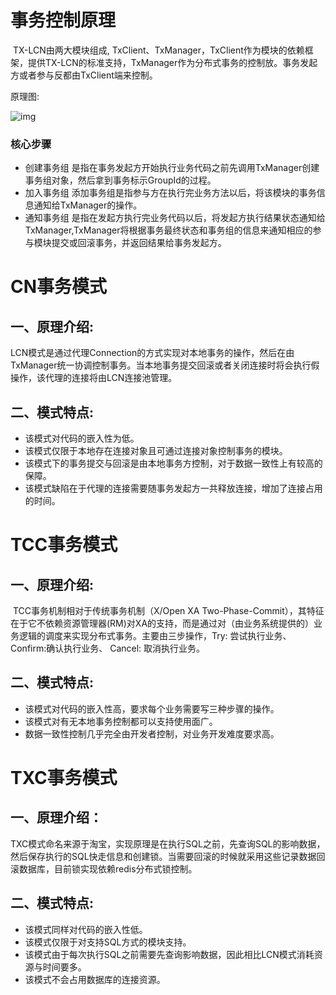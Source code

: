 # 事务控制原理

​    TX-LCN由两大模块组成, TxClient、TxManager，TxClient作为模块的依赖框架，提供TX-LCN的标准支持，TxManager作为分布式事务的控制放。事务发起方或者参与反都由TxClient端来控制。

原理图:

![img](D:\tecBLOG\微服务\LNC分布式事务\assets\yuanli.png)

### 核心步骤

- 创建事务组
   是指在事务发起方开始执行业务代码之前先调用TxManager创建事务组对象，然后拿到事务标示GroupId的过程。
- 加入事务组
   添加事务组是指参与方在执行完业务方法以后，将该模块的事务信息通知给TxManager的操作。
- 通知事务组
   是指在发起方执行完业务代码以后，将发起方执行结果状态通知给TxManager,TxManager将根据事务最终状态和事务组的信息来通知相应的参与模块提交或回滚事务，并返回结果给事务发起方。

# CN事务模式

## 一、原理介绍:

​    LCN模式是通过代理Connection的方式实现对本地事务的操作，然后在由TxManager统一协调控制事务。当本地事务提交回滚或者关闭连接时将会执行假操作，该代理的连接将由LCN连接池管理。

## 二、模式特点:

- 该模式对代码的嵌入性为低。
- 该模式仅限于本地存在连接对象且可通过连接对象控制事务的模块。
- 该模式下的事务提交与回滚是由本地事务方控制，对于数据一致性上有较高的保障。
- 该模式缺陷在于代理的连接需要随事务发起方一共释放连接，增加了连接占用的时间。



# TCC事务模式

## 一、原理介绍:

​    TCC事务机制相对于传统事务机制（X/Open XA  Two-Phase-Commit），其特征在于它不依赖资源管理器(RM)对XA的支持，而是通过对（由业务系统提供的）业务逻辑的调度来实现分布式事务。主要由三步操作，Try:  尝试执行业务、  Confirm:确认执行业务、  Cancel: 取消执行业务。

## 二、模式特点:

- 该模式对代码的嵌入性高，要求每个业务需要写三种步骤的操作。
- 该模式对有无本地事务控制都可以支持使用面广。
- 数据一致性控制几乎完全由开发者控制，对业务开发难度要求高。

# TXC事务模式

## 一、原理介绍：

​    TXC模式命名来源于淘宝，实现原理是在执行SQL之前，先查询SQL的影响数据，然后保存执行的SQL快走信息和创建锁。当需要回滚的时候就采用这些记录数据回滚数据库，目前锁实现依赖redis分布式锁控制。

## 二、模式特点:

- 该模式同样对代码的嵌入性低。
- 该模式仅限于对支持SQL方式的模块支持。
- 该模式由于每次执行SQL之前需要先查询影响数据，因此相比LCN模式消耗资源与时间要多。
- 该模式不会占用数据库的连接资源。